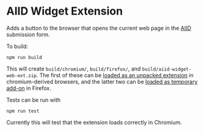 
# AIID Widget Extension

Adds a button to the browser that opens the current web page in the [AIID](https://github.com/responsible-ai-collaborative/aiid) submission form.

To build:

```
npm run build
```

This will create  `build/chromium/`, `build/firefox/`, and `build/aiid-widget-web-ext.zip`. The first of these can be [loaded as an unpacked extension](https://developer.chrome.com/docs/extensions/get-started/tutorial/hello-world#load-unpacked) in chromium-derived browsers, and the latter two can be [loaded as temporary add-on](https://extensionworkshop.com/documentation/develop/temporary-installation-in-firefox/) in Firefox.

Tests can be run with

```
npm run test
```

Currently this will test that the extension loads correctly in Chromium.

